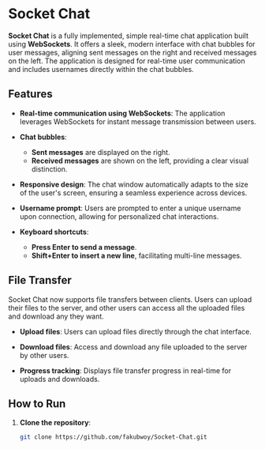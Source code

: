 # Socket Chat

**Socket Chat** is a fully implemented, simple real-time chat application built using **WebSockets**. It offers a sleek, modern interface with chat bubbles for user messages, aligning sent messages on the right and received messages on the left. The application is designed for real-time user communication and includes usernames directly within the chat bubbles.

## Features

- **Real-time communication using WebSockets**: The application leverages WebSockets for instant message transmission between users.
  
- **Chat bubbles**:
  - **Sent messages** are displayed on the right.
  - **Received messages** are shown on the left, providing a clear visual distinction.

- **Responsive design**: The chat window automatically adapts to the size of the user's screen, ensuring a seamless experience across devices.

- **Username prompt**: Users are prompted to enter a unique username upon connection, allowing for personalized chat interactions.

- **Keyboard shortcuts**:
  - **Press Enter to send a message**.
  - **Shift+Enter to insert a new line**, facilitating multi-line messages.

## File Transfer

Socket Chat now supports file transfers between clients. Users can upload their files to the server, and other users can access all the uploaded files and download any they want.

- **Upload files**: Users can upload files directly through the chat interface.
  
- **Download files**: Access and download any file uploaded to the server by other users.
  
- **Progress tracking**: Displays file transfer progress in real-time for uploads and downloads.

## How to Run

1. **Clone the repository**:
   ```bash
   git clone https://github.com/fakubwoy/Socket-Chat.git
